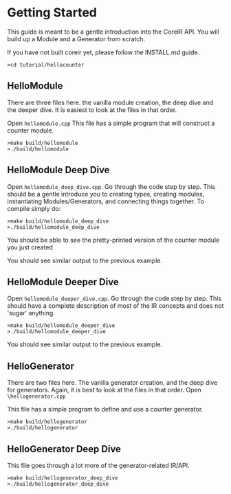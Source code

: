 # Getting Started
This guide is meant to be a gentle introduction into the CoreIR API. You will build up a Module and a Generator from scratch.

If you have not built coreir yet, please follow the INSTALL.md guide.

`>cd tutorial/hellocounter`

## HelloModule

There are three files here. the vanilla module creation, the deep dive and the deeper dive. It is easiest to look at the files in that order. 

Open `hellomodule.cpp`
This file has a simple program that will construct a counter module.

```
>make build/hellomodule
>./build/hellomodule
```

## HelloModule Deep Dive

Open `hellomodule_deep_dive.cpp`.
Go through the code step by step. This should be a gentle introduce you to creating types, creating modules, instantiating Modules/Generators, and connecting things together. To compile simply do:

```
>make build/hellomodule_deep_dive
>./build/hellomodule_deep_dive
```
You should be able to see the pretty-printed version of the counter module you just created

You should see similar output to the previous example. 

## HelloModule Deeper Dive

Open `hellomodule_deeper_dive.cpp`.
Go through the code step by step. This should have a complete description of most of the IR concepts and does not 'sugar' anything.

```
>make build/hellomodule_deeper_dive
>./build/hellomodule_deeper_dive
```

You should see similar output to the previous example. 

## HelloGenerator

There are two files here. The vanilla generator creation, and the deep dive for generators. Again, it is best to look at the files in that order. 
Open `\hellogenerator.cpp`

This file has a simple program to define and use a counter generator.

```
>make build/hellogenerator
>./build/hellogenerator
```



## HelloGenerator Deep Dive

This file goes through a lot more of the generator-related IR/API.

```
>make build/hellogenerator_deep_dive
>./build/hellogenerator_deep_dive
```


